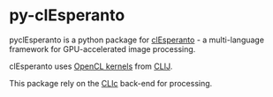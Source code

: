 # py-clEsperanto

pyclEsperanto is a python package for [clEsperanto](http://clesperanto.net/) - a multi-language framework for GPU-accelerated image processing.

clEsperanto uses [OpenCL kernels](https://github.com/clEsperanto/clij-opencl-kernels/tree/development/src/main/java/net/haesleinhuepf/clij/kernels) from [CLIJ](http://clij.github.io/). 

This package rely on the [CLIc](https://github.com/clEsperanto/CLIc_prototype) back-end for processing.
